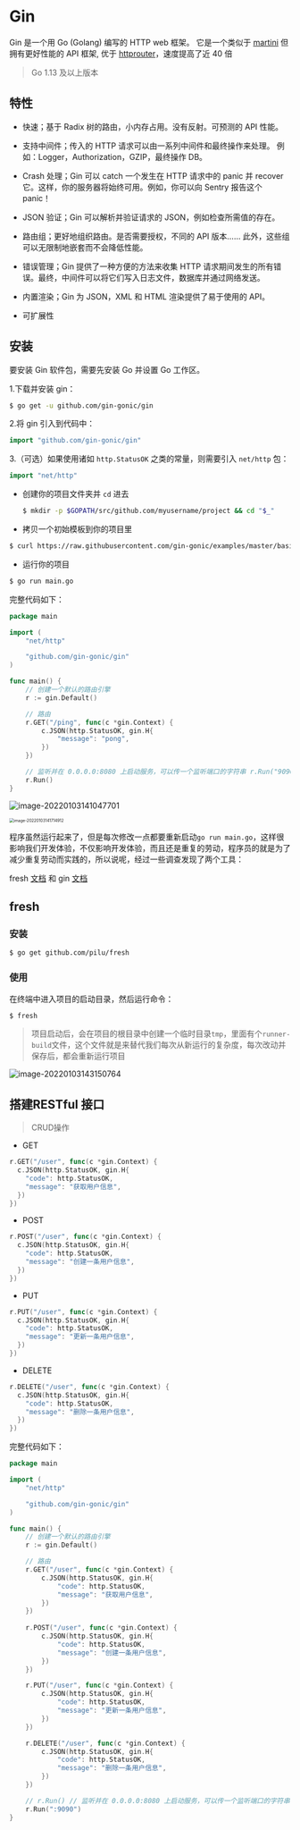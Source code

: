 # Gin

Gin 是一个用 Go (Golang) 编写的 HTTP web 框架。 它是一个类似于 [martini](https://github.com/go-martini/martini) 但拥有更好性能的 API 框架, 优于 [httprouter](https://github.com/julienschmidt/httprouter)，速度提高了近 40 倍

> Go 1.13 及以上版本

## 特性

- 快速；基于 Radix 树的路由，小内存占用。没有反射。可预测的 API 性能。

- 支持中间件；传入的 HTTP 请求可以由一系列中间件和最终操作来处理。 例如：Logger，Authorization，GZIP，最终操作 DB。

- Crash 处理；Gin 可以 catch 一个发生在 HTTP 请求中的 panic 并 recover 它。这样，你的服务器将始终可用。例如，你可以向 Sentry 报告这个 panic！

- JSON 验证；Gin 可以解析并验证请求的 JSON，例如检查所需值的存在。

- 路由组；更好地组织路由。是否需要授权，不同的 API 版本…… 此外，这些组可以无限制地嵌套而不会降低性能。

- 错误管理；Gin 提供了一种方便的方法来收集 HTTP 请求期间发生的所有错误。最终，中间件可以将它们写入日志文件，数据库并通过网络发送。

- 内置渲染；Gin 为 JSON，XML 和 HTML 渲染提供了易于使用的 API。

- 可扩展性

## 安装

要安装 Gin 软件包，需要先安装 Go 并设置 Go 工作区。

1.下载并安装 gin：

```sh
$ go get -u github.com/gin-gonic/gin
```

2.将 gin 引入到代码中：

```go
import "github.com/gin-gonic/gin"
```

3.（可选）如果使用诸如 `http.StatusOK` 之类的常量，则需要引入 `net/http` 包：

```go
import "net/http"
```

- 创建你的项目文件夹并 `cd` 进去

	```sh
	$ mkdir -p $GOPATH/src/github.com/myusername/project && cd "$_"
	```

- 拷贝一个初始模板到你的项目里

```sh
$ curl https://raw.githubusercontent.com/gin-gonic/examples/master/basic/main.go > main.go
```

- 运行你的项目

```sh
$ go run main.go
```

完整代码如下：

```go
package main

import (
	"net/http"

	"github.com/gin-gonic/gin"
)

func main() {
	// 创建一个默认的路由引擎
	r := gin.Default()

	// 路由
	r.GET("/ping", func(c *gin.Context) {
		c.JSON(http.StatusOK, gin.H{
			"message": "pong",
		})
	})

	// 监听并在 0.0.0.0:8080 上启动服务，可以传一个监听端口的字符串 r.Run("9090")
	r.Run()
}
```

![image-20220103141047701](https://assets-website.oss-cn-chengdu.aliyuncs.com/notes/2022/01/03/14-10-52-1641190252-1641190252896-IlQZ83-14-10-48-1641190248-1641190248485-sA8Bb8-image-20220103141047701.png)

<img src="https://assets-website.oss-cn-chengdu.aliyuncs.com/notes/2022/01/03/14-17-15-1641190635-1641190635084-gohTTo-image-20220103141714912.png" alt="image-20220103141714912" style="zoom:50%;" />

程序虽然运行起来了，但是每次修改一点都要重新启动`go run main.go`，这样很影响我们开发体验，不仅影响开发体验，而且还是重复的劳动，程序员的就是为了减少重复劳动而实践的，所以说呢，经过一些调查发现了两个工具：

fresh [文档](https://github.com/gravityblast/fresh) 和 gin [文档](https://github.com/codegangsta/gin)

## fresh

### 安装

```sh
$ go get github.com/pilu/fresh
```

### 使用

在终端中进入项目的启动目录，然后运行命令：

```sh
$ fresh
```

> 项目启动后，会在项目的根目录中创建一个临时目录`tmp`，里面有个`runner-build`文件，这个文件就是来替代我们每次从新运行的复杂度，每次改动并保存后，都会重新运行项目

![image-20220103143150764](https://assets-website.oss-cn-chengdu.aliyuncs.com/notes/2022/01/03/14-31-50-1641191510-1641191510977-9b7MF8-image-20220103143150764.png)

## 搭建RESTful 接口

> CRUD操作

- GET

```go
r.GET("/user", func(c *gin.Context) {
  c.JSON(http.StatusOK, gin.H{
    "code": http.StatusOK,
    "message": "获取用户信息",
  })
})
```

- POST

```go
r.POST("/user", func(c *gin.Context) {
  c.JSON(http.StatusOK, gin.H{
    "code": http.StatusOK,
    "message": "创建一条用户信息",
  })
})
```

- PUT

```go
r.PUT("/user", func(c *gin.Context) {
  c.JSON(http.StatusOK, gin.H{
    "code": http.StatusOK,
    "message": "更新一条用户信息",
  })
})
```

- DELETE

```go
r.DELETE("/user", func(c *gin.Context) {
  c.JSON(http.StatusOK, gin.H{
    "code": http.StatusOK,
    "message": "删除一条用户信息",
  })
})
```

完整代码如下：

```go
package main

import (
	"net/http"

	"github.com/gin-gonic/gin"
)

func main() {
	// 创建一个默认的路由引擎
	r := gin.Default()

	// 路由
	r.GET("/user", func(c *gin.Context) {
		c.JSON(http.StatusOK, gin.H{
			"code": http.StatusOK,
			"message": "获取用户信息",
		})
	})
  
	r.POST("/user", func(c *gin.Context) {
		c.JSON(http.StatusOK, gin.H{
			"code": http.StatusOK,
			"message": "创建一条用户信息",
		})
	})

	r.PUT("/user", func(c *gin.Context) {
		c.JSON(http.StatusOK, gin.H{
			"code": http.StatusOK,
			"message": "更新一条用户信息",
		})
	})

	r.DELETE("/user", func(c *gin.Context) {
		c.JSON(http.StatusOK, gin.H{
			"code": http.StatusOK,
			"message": "删除一条用户信息",
		})
	})

	// r.Run() // 监听并在 0.0.0.0:8080 上启动服务，可以传一个监听端口的字符串 r.Run(":9090")
	r.Run(":9090")
}
```

